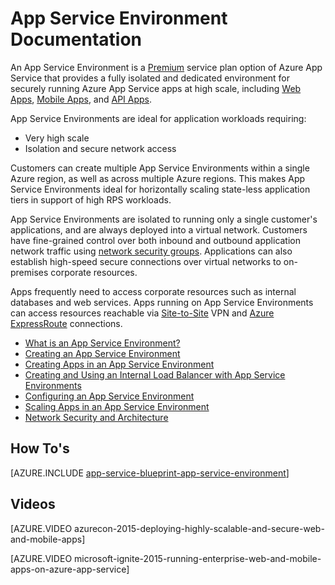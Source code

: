 <!-- not suitable for Mooncake -->

<properties 
	pageTitle="App Service Environment | Azure" 
	description="What is an Azure App Service Environment? An introduction to App Service Environment." 
	keywords="azure app service environment, virtual network, secure networking"
	services="app-service" 
	documentationCenter="" 
	authors="stefsch" 
	manager="wpickett" 
	editor=""/>

<tags 
	ms.service="app-service" 
	ms.workload="na" 
	ms.tgt_pltfrm="na" 
	ms.devlang="na" 
	ms.topic="article" 
	ms.date="10/04/2016" 
	wacn.date="" 
	ms.author="stefsch"/>

# App Service Environment Documentation

An App Service Environment is a [Premium][PremiumTier] service plan option of Azure App Service that provides a fully isolated and dedicated environment for securely running Azure App Service apps at high scale, including [Web Apps][WebApps], [Mobile Apps][MobileApps], and [API Apps][APIApps].  

App Service Environments are ideal for application workloads requiring:

- Very high scale
- Isolation and secure network access

Customers can create multiple App Service Environments within a single Azure region, as well as across multiple Azure regions.  This makes App Service Environments ideal for horizontally scaling state-less application tiers in support of high RPS workloads.

App Service Environments are isolated to running only a single customer's applications, and are always deployed into a virtual network.  Customers have fine-grained control over both inbound and outbound application network traffic using [network security groups][NetworkSecurityGroups].  Applications can also establish high-speed secure connections over virtual networks to on-premises corporate resources.

Apps frequently need to access corporate resources such as internal databases and web services.  Apps running on App Service Environments can access resources reachable via [Site-to-Site][SiteToSite] VPN and [Azure ExpressRoute][ExpressRoute] connections.

* [What is an App Service Environment?](/documentation/articles/app-service-app-service-environment-intro/)
* [Creating an App Service Environment](/documentation/articles/app-service-web-how-to-create-an-app-service-environment/)
* [Creating Apps in an App Service Environment](/documentation/articles/app-service-web-how-to-create-a-web-app-in-an-ase/)
* [Creating and Using an Internal Load Balancer with App Service Environments](/documentation/articles/app-service-environment-with-internal-load-balancer/)
* [Configuring an App Service Environment](/documentation/articles/app-service-web-configure-an-app-service-environment/) 
* [Scaling Apps in an App Service Environment](/documentation/articles/app-service-web-scale-a-web-app-in-an-app-service-environment/)
* [Network Security and Architecture](/documentation/articles/app-service-app-service-environment-network-architecture-overview/)

## How To's

[AZURE.INCLUDE [app-service-blueprint-app-service-environment](../../includes/app-service-blueprint-app-service-environment.md)]


## Videos
[AZURE.VIDEO azurecon-2015-deploying-highly-scalable-and-secure-web-and-mobile-apps]

[AZURE.VIDEO microsoft-ignite-2015-running-enterprise-web-and-mobile-apps-on-azure-app-service]


<!-- LINKS -->
[PremiumTier]: /pricing/overview/app-service/
[WebApps]: /documentation/articles/app-service-web-overview/
[MobileApps]: /documentation/articles/app-service-mobile-value-prop-preview/
[APIApps]: /documentation/articles/app-service-api-apps-why-best-platform/
[NetworkSecurityGroups]: /documentation/articles/virtual-networks-nsg/
[SiteToSite]: /documentation/articles/vpn-gateway-site-to-site-create/
[ExpressRoute]: http://azure.microsoft.com/services/expressroute/

